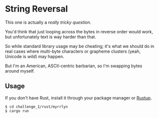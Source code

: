 # String Reversal

This one is actually a *really tricky question*.

You'd think that just looping across the bytes in reverse order would work, but
unfortunately text is way harder than that.

So while standard library usage may be cheating; it's what we should do in real
cases where multi-byte characters or grapheme clusters (yeah, Unicode is *wild*)
may happen.

But I'm an American, ASCII-centric barbarian, so I'm swapping bytes around
myself.

## Usage

If you don't have Rust, install it through your package manager or [Rustup].

```
$ cd challenge_1/rust/myrrlyn
$ cargo run
```

[Rustup]: https://rustup.rs/

